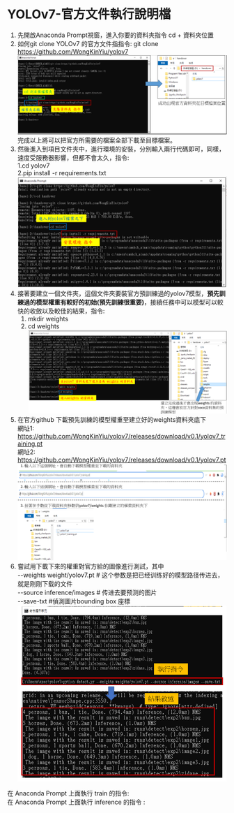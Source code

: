 # YOLOv7-官方文件執行說明檔  
1. 先開啟Anaconda Prompt視窗，進入你要的資料夾指令 cd + 資料夾位置  
2. 如何git clone YOLOv7 的官方文件指指令: git clone https://github.com/WongKinYiu/yolov7  
![克隆過程圖片](https://github.com/wangbosen123/YOLOv7-/blob/main/image.png)  
完成以上將可以把官方所需要的檔案全部下載至目標檔案。  
3. 然後進入到項目文件夾中，進行環境的安裝，分別輸入兩行代碼即可，同樣，速度受服務器影響，但都不會太久，指令:  
   1.cd yolov7  
   2.pip install -r requirements.txt  
![環境安裝](https://github.com/wangbosen123/YOLOv7-/blob/main/%E7%92%B0%E5%A2%83%E5%AE%89%E8%A3%9D.png)  
4. 接著要建立一個文件夾，這個文件夾要裝官方預訓練過的yolov7模型，**預先訓練過的模型權重有較好的初始(預先訓練很重要)**，接續任務中可以模型可以較快的收斂以及較佳的結果，指令:  
   1. mkdir weights  
   2. cd weights  
   ![建立權重的資料夾](https://github.com/wangbosen123/YOLOv7-/blob/main/%E5%BB%BA%E7%AB%8B%E6%AC%8A%E9%87%8D%E8%B3%87%E6%96%99%E9%9B%86.png)
5. 在官方github 下載預先訓練的模型權重至建立好的weights資料夾底下  
   網址1: https://github.com/WongKinYiu/yolov7/releases/download/v0.1/yolov7_training.pt  
   網址2: https://github.com/WongKinYiu/yolov7/releases/download/v0.1/yolov7.pt  
   ![下載預先訓練模型的權重](https://github.com/wangbosen123/YOLOv7-/blob/main/%E4%B8%8B%E8%BC%89%E9%A0%90%E5%85%88%E8%A8%93%E7%B7%B4%E6%A8%A1%E5%9E%8B%E7%9A%84%E6%AC%8A%E9%87%8D.png)
6. 嘗試用下載下來的權重對官方給的圖像進行測試，其中  
   --weights weight/yolov7.pt   # 这个参数是把已经训练好的模型路径传进去，就是刚刚下载的文件  
   --source inference/images   # 传进去要预测的图片  
   --save-txt #偵測圖片bounding box 座標  
   ![執行測試](https://github.com/wangbosen123/YOLOv7-/blob/main/%E5%9F%B7%E8%A1%8C%E6%B8%AC%E8%A9%A6.png)
   
在 Anaconda Prompt 上面執行 train 的指令:   
在 Anaconda Prompt 上面執行 inference 的指令 :  



